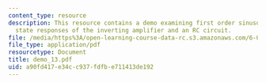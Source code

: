 ```yaml
---
content_type: resource
description: This resource contains a demo examining first order sinusoidal steady
  state responses of the inverting amplifier and an RC circuit.
file: /media/https%3A/open-learning-course-data-rc.s3.amazonaws.com/6-002-circuits-and-electronics-spring-2007/a90fd417e34cc937fdfbe711413de192_demo_13.pdf
file_type: application/pdf
resourcetype: Document
title: demo_13.pdf
uid: a90fd417-e34c-c937-fdfb-e711413de192
---
```

